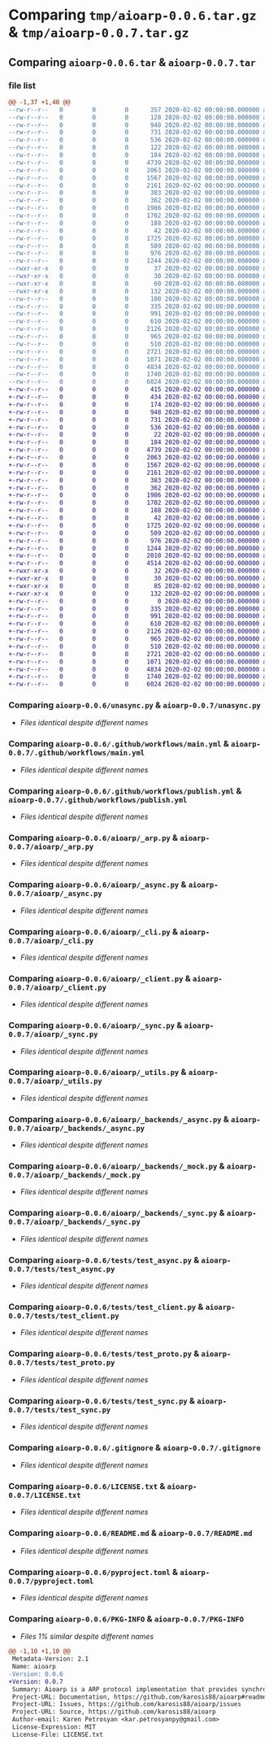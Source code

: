 # Comparing `tmp/aioarp-0.0.6.tar.gz` & `tmp/aioarp-0.0.7.tar.gz`

## Comparing `aioarp-0.0.6.tar` & `aioarp-0.0.7.tar`

### file list

```diff
@@ -1,37 +1,40 @@
--rw-r--r--   0        0        0      357 2020-02-02 00:00:00.000000 aioarp-0.0.6/CHANGELOG.md
--rw-r--r--   0        0        0      128 2020-02-02 00:00:00.000000 aioarp-0.0.6/requirements.txt
--rw-r--r--   0        0        0      948 2020-02-02 00:00:00.000000 aioarp-0.0.6/unasync.py
--rw-r--r--   0        0        0      731 2020-02-02 00:00:00.000000 aioarp-0.0.6/.github/workflows/main.yml
--rw-r--r--   0        0        0      536 2020-02-02 00:00:00.000000 aioarp-0.0.6/.github/workflows/publish.yml
--rw-r--r--   0        0        0      122 2020-02-02 00:00:00.000000 aioarp-0.0.6/aioarp/__about__.py
--rw-r--r--   0        0        0      184 2020-02-02 00:00:00.000000 aioarp-0.0.6/aioarp/__init__.py
--rw-r--r--   0        0        0     4739 2020-02-02 00:00:00.000000 aioarp-0.0.6/aioarp/_arp.py
--rw-r--r--   0        0        0     2063 2020-02-02 00:00:00.000000 aioarp-0.0.6/aioarp/_async.py
--rw-r--r--   0        0        0     1567 2020-02-02 00:00:00.000000 aioarp-0.0.6/aioarp/_cli.py
--rw-r--r--   0        0        0     2161 2020-02-02 00:00:00.000000 aioarp-0.0.6/aioarp/_client.py
--rw-r--r--   0        0        0      383 2020-02-02 00:00:00.000000 aioarp-0.0.6/aioarp/_exceptions.py
--rw-r--r--   0        0        0      362 2020-02-02 00:00:00.000000 aioarp-0.0.6/aioarp/_mock.py
--rw-r--r--   0        0        0     1986 2020-02-02 00:00:00.000000 aioarp-0.0.6/aioarp/_sync.py
--rw-r--r--   0        0        0     1702 2020-02-02 00:00:00.000000 aioarp-0.0.6/aioarp/_utils.py
--rw-r--r--   0        0        0      188 2020-02-02 00:00:00.000000 aioarp-0.0.6/aioarp/defaults.py
--rw-r--r--   0        0        0       42 2020-02-02 00:00:00.000000 aioarp-0.0.6/aioarp/_backends/__init__.py
--rw-r--r--   0        0        0     1725 2020-02-02 00:00:00.000000 aioarp-0.0.6/aioarp/_backends/_async.py
--rw-r--r--   0        0        0      509 2020-02-02 00:00:00.000000 aioarp-0.0.6/aioarp/_backends/_base.py
--rw-r--r--   0        0        0      976 2020-02-02 00:00:00.000000 aioarp-0.0.6/aioarp/_backends/_mock.py
--rw-r--r--   0        0        0     1244 2020-02-02 00:00:00.000000 aioarp-0.0.6/aioarp/_backends/_sync.py
--rwxr-xr-x   0        0        0       37 2020-02-02 00:00:00.000000 aioarp-0.0.6/scripts/check
--rwxr-xr-x   0        0        0       30 2020-02-02 00:00:00.000000 aioarp-0.0.6/scripts/lint
--rwxr-xr-x   0        0        0       60 2020-02-02 00:00:00.000000 aioarp-0.0.6/scripts/publish
--rwxr-xr-x   0        0        0      132 2020-02-02 00:00:00.000000 aioarp-0.0.6/scripts/test
--rw-r--r--   0        0        0      100 2020-02-02 00:00:00.000000 aioarp-0.0.6/tests/__init__.py
--rw-r--r--   0        0        0      335 2020-02-02 00:00:00.000000 aioarp-0.0.6/tests/conftest.py
--rw-r--r--   0        0        0      991 2020-02-02 00:00:00.000000 aioarp-0.0.6/tests/test_async.py
--rw-r--r--   0        0        0      610 2020-02-02 00:00:00.000000 aioarp-0.0.6/tests/test_client.py
--rw-r--r--   0        0        0     2126 2020-02-02 00:00:00.000000 aioarp-0.0.6/tests/test_proto.py
--rw-r--r--   0        0        0      965 2020-02-02 00:00:00.000000 aioarp-0.0.6/tests/test_sync.py
--rw-r--r--   0        0        0      510 2020-02-02 00:00:00.000000 aioarp-0.0.6/tests/test_utils.py
--rw-r--r--   0        0        0     2721 2020-02-02 00:00:00.000000 aioarp-0.0.6/.gitignore
--rw-r--r--   0        0        0     1071 2020-02-02 00:00:00.000000 aioarp-0.0.6/LICENSE.txt
--rw-r--r--   0        0        0     4834 2020-02-02 00:00:00.000000 aioarp-0.0.6/README.md
--rw-r--r--   0        0        0     1740 2020-02-02 00:00:00.000000 aioarp-0.0.6/pyproject.toml
--rw-r--r--   0        0        0     6024 2020-02-02 00:00:00.000000 aioarp-0.0.6/PKG-INFO
+-rw-r--r--   0        0        0      415 2020-02-02 00:00:00.000000 aioarp-0.0.7/CHANGELOG.md
+-rw-r--r--   0        0        0      434 2020-02-02 00:00:00.000000 aioarp-0.0.7/mkdocs.yml
+-rw-r--r--   0        0        0      174 2020-02-02 00:00:00.000000 aioarp-0.0.7/requirements.txt
+-rw-r--r--   0        0        0      948 2020-02-02 00:00:00.000000 aioarp-0.0.7/unasync.py
+-rw-r--r--   0        0        0      731 2020-02-02 00:00:00.000000 aioarp-0.0.7/.github/workflows/main.yml
+-rw-r--r--   0        0        0      536 2020-02-02 00:00:00.000000 aioarp-0.0.7/.github/workflows/publish.yml
+-rw-r--r--   0        0        0       22 2020-02-02 00:00:00.000000 aioarp-0.0.7/aioarp/__about__.py
+-rw-r--r--   0        0        0      184 2020-02-02 00:00:00.000000 aioarp-0.0.7/aioarp/__init__.py
+-rw-r--r--   0        0        0     4739 2020-02-02 00:00:00.000000 aioarp-0.0.7/aioarp/_arp.py
+-rw-r--r--   0        0        0     2063 2020-02-02 00:00:00.000000 aioarp-0.0.7/aioarp/_async.py
+-rw-r--r--   0        0        0     1567 2020-02-02 00:00:00.000000 aioarp-0.0.7/aioarp/_cli.py
+-rw-r--r--   0        0        0     2161 2020-02-02 00:00:00.000000 aioarp-0.0.7/aioarp/_client.py
+-rw-r--r--   0        0        0      383 2020-02-02 00:00:00.000000 aioarp-0.0.7/aioarp/_exceptions.py
+-rw-r--r--   0        0        0      362 2020-02-02 00:00:00.000000 aioarp-0.0.7/aioarp/_mock.py
+-rw-r--r--   0        0        0     1986 2020-02-02 00:00:00.000000 aioarp-0.0.7/aioarp/_sync.py
+-rw-r--r--   0        0        0     1702 2020-02-02 00:00:00.000000 aioarp-0.0.7/aioarp/_utils.py
+-rw-r--r--   0        0        0      188 2020-02-02 00:00:00.000000 aioarp-0.0.7/aioarp/defaults.py
+-rw-r--r--   0        0        0       42 2020-02-02 00:00:00.000000 aioarp-0.0.7/aioarp/_backends/__init__.py
+-rw-r--r--   0        0        0     1725 2020-02-02 00:00:00.000000 aioarp-0.0.7/aioarp/_backends/_async.py
+-rw-r--r--   0        0        0      509 2020-02-02 00:00:00.000000 aioarp-0.0.7/aioarp/_backends/_base.py
+-rw-r--r--   0        0        0      976 2020-02-02 00:00:00.000000 aioarp-0.0.7/aioarp/_backends/_mock.py
+-rw-r--r--   0        0        0     1244 2020-02-02 00:00:00.000000 aioarp-0.0.7/aioarp/_backends/_sync.py
+-rw-r--r--   0        0        0     2010 2020-02-02 00:00:00.000000 aioarp-0.0.7/docs/client.md
+-rw-r--r--   0        0        0     4514 2020-02-02 00:00:00.000000 aioarp-0.0.7/docs/index.md
+-rwxr-xr-x   0        0        0       32 2020-02-02 00:00:00.000000 aioarp-0.0.7/scripts/check
+-rwxr-xr-x   0        0        0       30 2020-02-02 00:00:00.000000 aioarp-0.0.7/scripts/lint
+-rwxr-xr-x   0        0        0       85 2020-02-02 00:00:00.000000 aioarp-0.0.7/scripts/publish
+-rwxr-xr-x   0        0        0      132 2020-02-02 00:00:00.000000 aioarp-0.0.7/scripts/test
+-rw-r--r--   0        0        0        0 2020-02-02 00:00:00.000000 aioarp-0.0.7/tests/__init__.py
+-rw-r--r--   0        0        0      335 2020-02-02 00:00:00.000000 aioarp-0.0.7/tests/conftest.py
+-rw-r--r--   0        0        0      991 2020-02-02 00:00:00.000000 aioarp-0.0.7/tests/test_async.py
+-rw-r--r--   0        0        0      610 2020-02-02 00:00:00.000000 aioarp-0.0.7/tests/test_client.py
+-rw-r--r--   0        0        0     2126 2020-02-02 00:00:00.000000 aioarp-0.0.7/tests/test_proto.py
+-rw-r--r--   0        0        0      965 2020-02-02 00:00:00.000000 aioarp-0.0.7/tests/test_sync.py
+-rw-r--r--   0        0        0      510 2020-02-02 00:00:00.000000 aioarp-0.0.7/tests/test_utils.py
+-rw-r--r--   0        0        0     2721 2020-02-02 00:00:00.000000 aioarp-0.0.7/.gitignore
+-rw-r--r--   0        0        0     1071 2020-02-02 00:00:00.000000 aioarp-0.0.7/LICENSE.txt
+-rw-r--r--   0        0        0     4834 2020-02-02 00:00:00.000000 aioarp-0.0.7/README.md
+-rw-r--r--   0        0        0     1740 2020-02-02 00:00:00.000000 aioarp-0.0.7/pyproject.toml
+-rw-r--r--   0        0        0     6024 2020-02-02 00:00:00.000000 aioarp-0.0.7/PKG-INFO
```

### Comparing `aioarp-0.0.6/unasync.py` & `aioarp-0.0.7/unasync.py`

 * *Files identical despite different names*

### Comparing `aioarp-0.0.6/.github/workflows/main.yml` & `aioarp-0.0.7/.github/workflows/main.yml`

 * *Files identical despite different names*

### Comparing `aioarp-0.0.6/.github/workflows/publish.yml` & `aioarp-0.0.7/.github/workflows/publish.yml`

 * *Files identical despite different names*

### Comparing `aioarp-0.0.6/aioarp/_arp.py` & `aioarp-0.0.7/aioarp/_arp.py`

 * *Files identical despite different names*

### Comparing `aioarp-0.0.6/aioarp/_async.py` & `aioarp-0.0.7/aioarp/_async.py`

 * *Files identical despite different names*

### Comparing `aioarp-0.0.6/aioarp/_cli.py` & `aioarp-0.0.7/aioarp/_cli.py`

 * *Files identical despite different names*

### Comparing `aioarp-0.0.6/aioarp/_client.py` & `aioarp-0.0.7/aioarp/_client.py`

 * *Files identical despite different names*

### Comparing `aioarp-0.0.6/aioarp/_sync.py` & `aioarp-0.0.7/aioarp/_sync.py`

 * *Files identical despite different names*

### Comparing `aioarp-0.0.6/aioarp/_utils.py` & `aioarp-0.0.7/aioarp/_utils.py`

 * *Files identical despite different names*

### Comparing `aioarp-0.0.6/aioarp/_backends/_async.py` & `aioarp-0.0.7/aioarp/_backends/_async.py`

 * *Files identical despite different names*

### Comparing `aioarp-0.0.6/aioarp/_backends/_mock.py` & `aioarp-0.0.7/aioarp/_backends/_mock.py`

 * *Files identical despite different names*

### Comparing `aioarp-0.0.6/aioarp/_backends/_sync.py` & `aioarp-0.0.7/aioarp/_backends/_sync.py`

 * *Files identical despite different names*

### Comparing `aioarp-0.0.6/tests/test_async.py` & `aioarp-0.0.7/tests/test_async.py`

 * *Files identical despite different names*

### Comparing `aioarp-0.0.6/tests/test_client.py` & `aioarp-0.0.7/tests/test_client.py`

 * *Files identical despite different names*

### Comparing `aioarp-0.0.6/tests/test_proto.py` & `aioarp-0.0.7/tests/test_proto.py`

 * *Files identical despite different names*

### Comparing `aioarp-0.0.6/tests/test_sync.py` & `aioarp-0.0.7/tests/test_sync.py`

 * *Files identical despite different names*

### Comparing `aioarp-0.0.6/.gitignore` & `aioarp-0.0.7/.gitignore`

 * *Files identical despite different names*

### Comparing `aioarp-0.0.6/LICENSE.txt` & `aioarp-0.0.7/LICENSE.txt`

 * *Files identical despite different names*

### Comparing `aioarp-0.0.6/README.md` & `aioarp-0.0.7/README.md`

 * *Files identical despite different names*

### Comparing `aioarp-0.0.6/pyproject.toml` & `aioarp-0.0.7/pyproject.toml`

 * *Files identical despite different names*

### Comparing `aioarp-0.0.6/PKG-INFO` & `aioarp-0.0.7/PKG-INFO`

 * *Files 1% similar despite different names*

```diff
@@ -1,10 +1,10 @@
 Metadata-Version: 2.1
 Name: aioarp
-Version: 0.0.6
+Version: 0.0.7
 Summary: Aioarp is a ARP protocol implementation that provides synchronous and asynchronous interfaces and gives you complete control over how ARP packets are sent.
 Project-URL: Documentation, https://github.com/karosis88/aioarp#readme
 Project-URL: Issues, https://github.com/karosis88/aioarp/issues
 Project-URL: Source, https://github.com/karosis88/aioarp
 Author-email: Karen Petrosyan <kar.petrosyanpy@gmail.com>
 License-Expression: MIT
 License-File: LICENSE.txt
```

